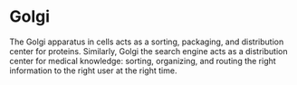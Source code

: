 # Golgi
The Golgi apparatus in cells acts as a sorting, packaging, and distribution center for proteins. Similarly, Golgi the search engine acts as a distribution center for medical knowledge: sorting, organizing, and routing the right information to the right user at the right time.
